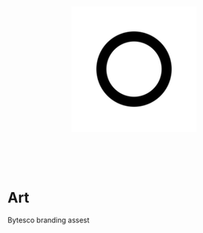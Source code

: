 <h1 align="center">
  <br />
  <img width="250px" src="https://github.com/bytes/art/blob/master/white.png" />
  <br /><br /><br />
</h1>

# Art
Bytesco branding assest
